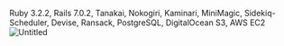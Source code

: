 Ruby 3.2.2, Rails 7.0.2, Tanakai, Nokogiri, Kaminari, MiniMagic, Sidekiq-Scheduler, Devise, Ransack, PostgreSQL, DigitalOcean S3, AWS EC2
![Untitled](https://github.com/duneswake/crystal_hair_api_rails/assets/42588724/91507f84-37b1-4e2e-bf8a-33bdc4c15420)

